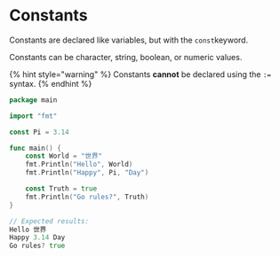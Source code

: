 # Constants

Constants are declared like variables, but with the `const`keyword.

Constants can be character, string, boolean, or numeric values.

{% hint style="warning" %}
Constants **cannot** be declared using the `:=` syntax.
{% endhint %}

```go
package main

import "fmt"

const Pi = 3.14

func main() {
	const World = "世界"
	fmt.Println("Hello", World)
	fmt.Println("Happy", Pi, "Day")

	const Truth = true
	fmt.Println("Go rules?", Truth)
}

// Expected results:
Hello 世界
Happy 3.14 Day
Go rules? true
```



